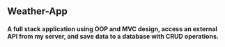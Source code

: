 ## Weather-App
#### A full stack application using OOP and MVC design, access an external API from my server, and save data to a database with CRUD operations.
